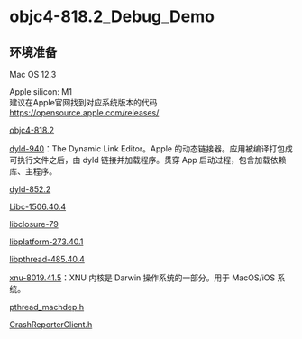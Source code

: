 # objc4-818.2_Debug_Demo
## 环境准备

Mac OS 12.3 

Apple silicon: M1 \
建议在Apple官网找到对应系统版本的代码
https://opensource.apple.com/releases/

<p><a href="https://opensource.apple.com/tarballs/objc4/">objc4-818.2</a></p> 
<p><a href="https://github.com/apple-oss-distributions/dyld/releases/tag/dyld-940">dyld-940</a>&#xff1a;The Dynamic Link Editor。Apple 的动态链接器。应用被编译打包成可执行文件之后&#xff0c;由 dyld 链接并加载程序。贯穿 App 启动过程&#xff0c;包含加载依赖库、主程序。</p> 
<p><a href="https://github.com/apple-oss-distributions/dyld/releases/tag/dyld-852.2">dyld-852.2</a></p> 
<p><a href="https://github.com/apple-oss-distributions/Libc/releases/tag/Libc-1506.40.4">Libc-1506.40.4</a></p> 
<p><a href="https://github.com/apple-oss-distributions/libclosure/releases/tag/libclosure-79">libclosure-79</a></p> 
<p><a href="https://github.com/apple-oss-distributions/libplatform/releases/tag/libplatform-273.40.1">libplatform-273.40.1</a></p> 
<p><a href="https://github.com/apple-oss-distributions/libpthread/releases/tag/libpthread-485.40.4">libpthread-485.40.4</a></p> 
<p><a href="https://github.com/apple-oss-distributions/xnu/releases/tag/xnu-8019.41.5">xnu-8019.41.5</a>&#xff1a;XNU 内核是 Darwin 操作系统的一部分。用于 MacOS/iOS 系统。</p> 
<p><a href="https://github.com/apple-oss-distributions/Libc/blob/Libc-825.40.1/pthreads/pthread_machdep.h">pthread_machdep.h</a></p> 
<p><a href="https://github.com/apple-oss-distributions/Libc/blob/Libc-825.40.1/include/CrashReporterClient.h">CrashReporterClient.h</a></p> 
